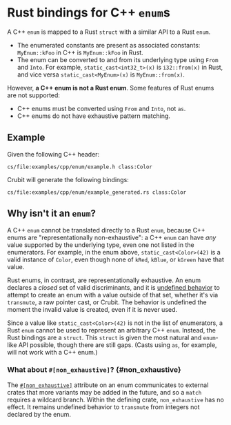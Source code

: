 # Rust bindings for C++ `enum`s

A C++ `enum` is mapped to a Rust `struct` with a similar API to a Rust `enum`.

*   The enumerated constants are present as associated constants: `MyEnum::kFoo`
    in C++ is `MyEnum::kFoo` in Rust.
*   The enum can be converted to and from its underlying type using `From` and
    `Into`. For example, `static_cast<int32_t>(x)` is `i32::from(x)` in Rust,
    and vice versa `static_cast<MyEnum>(x)` is `MyEnum::from(x)`.

However, **a C++ enum is not a Rust enum**. Some features of Rust enums are not
supported:

*   C++ enums must be converted using `From` and `Into`, not `as`.
*   C++ enums do not have exhaustive pattern matching.

## Example

Given the following C++ header:

```live-snippet
cs/file:examples/cpp/enum/example.h class:Color
```

Crubit will generate the following bindings:

```live-snippet
cs/file:examples/cpp/enum/example_generated.rs class:Color
```

## Why isn't it an `enum`?

A C++ `enum` cannot be translated directly to a Rust `enum`, because C++ enums
are "representationally non-exhaustive": a C++ `enum` can have *any* value
supported by the underlying type, even one not listed in the enumerators. For
example, in the enum above, `static_cast<Color>(42)` is a valid instance of
`Color`, even though none of `kRed`, `kBlue`, or `kGreen` have that value.

Rust enums, in contrast, are representationally exhaustive. An enum declares a
*closed* set of valid discriminants, and it is [undefined behavior][ub] to
attempt to create an enum with a value outside of that set, whether it's via
`transmute`, a raw pointer cast, or Crubit. The behavior is undefined the moment
the invalid value is created, even if it is never used.

Since a value like `static_cast<Color>(42)` is not in the list of enumerators, a
Rust `enum` cannot be used to represent an arbitrary C++ `enum`. Instead, the
Rust bindings are a `struct`. This `struct` is given the most natural and
`enum`-like API possible, though there are still gaps. (Casts using `as`, for
example, will not work with a C++ enum.)

### What about `#[non_exhaustive]`? {#non_exhaustive}

The [`#[non_exhaustive]`][ne] attribute on an enum communicates to external
crates that more variants may be added in the future, and so a `match` requires
a wildcard branch. Within the defining crate, `non_exhaustive` has no effect. It
remains undefined behavior to `transmute` from integers not declared by the
enum.

[ne]: https://doc.rust-lang.org/reference/attributes/type_system.html#the-non_exhaustive-attribute
[ub]: https://doc.rust-lang.org/reference/behavior-considered-undefined.html
